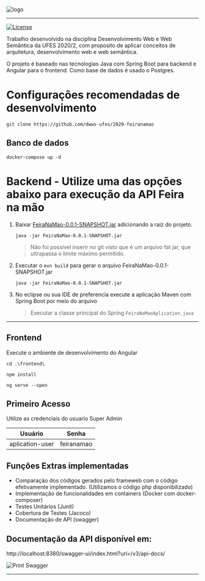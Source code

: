 ![logo](https://i.imgur.com/VOcmF6W.png)

*****

[![License](https://img.shields.io/badge/license-MIT-blue.svg)](/LICENSE)

Trabalho desenvolvido na disciplina Desenvolvimento Web e Web Semântica da UFES 2020/2, com proposito de aplicar conceitos de arquitetura, desenvolvimento web e web semântica.

O projeto é baseado nas tecnologias Java com Spring Boot para backend e Angular para o frontend. Como base de dados é usado o Postgres.


# Configurações recomendadas de desenvolvimento

```
git clone https://github.com/dwws-ufes/2020-feiranamao
```

## Banco de dados
```
docker-compose up -d
```

# Backend - Utilize uma das opções abaixo para execução da API Feira na mão
1. Baixar  [FeiraNaMao-0.0.1-SNAPSHOT.jar]( https://drive.google.com/file/d/1aO6LG4faPHh14jSJD2-Wt7eCkV4bQc3-/view?usp=sharing "Google Drive")
adicionando a raiz do projeto. 
 
    ```java -jar FeiraNaMao-0.0.1-SNAPSHOT.jar```
     > Não foi possível inserir no git visto que é um arquivo fat jar, que ultrapassa o limite máximo permitido.
    
2.  Executar o `mvn build` para gerar o arquivo FeiraNaMao-0.0.1-SNAPSHOT.jar 
    
    ```java -jar FeiraNaMao-0.0.1-SNAPSHOT.jar```
3. No eclipse ou sua IDE de preferencia execute a aplicação Maven com Spring Boot por meio do arquivo 
     > Executar a classe principal do Spring `FeiraNaMaoAplication.java` 


----

## Frontend
Execute o ambiente de desenvolvimento do Angular
```
cd .\frontend\

npm install

ng serve --open

```
## Primeiro Acesso
Utilize as credenciais do usuario Super Admin

| Usuário |Senha |
| ------------- | ------------- |
| aplication-user  | feiranamao  |

## Funções Extras implementadas
* Comparação dos códigos gerados pelo frameweb com o código efetivamente implementado. (Utilizamos o código php disponibilizado)
* Implementação de funcionalidades em containers (Docker com docker- composer)
* Testes Unitários    (Junit)  
* Cobertura de Testes (Jacoco)
* Documentação de API (swagger)

## Documentação da API disponível em: 
http://localhost:8380/swagger-ui/index.html?url=/v3/api-docs/

![Print Swagger](https://i.ibb.co/F3wCYG2/feiranamao.png)
**************


